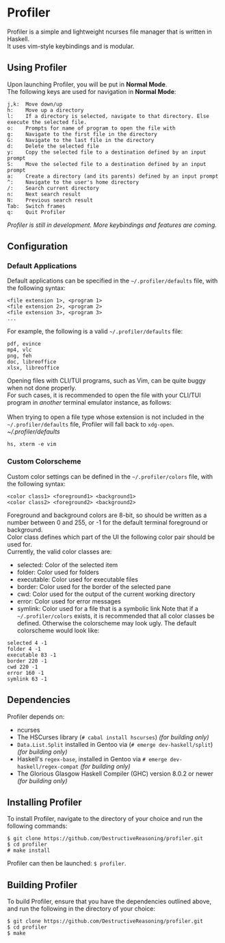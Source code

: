 Profiler
========
Profiler is a simple and lightweight ncurses file manager that is written in Haskell. <br />
It uses vim-style keybindings and is modular.

Using Profiler
--------------
Upon launching Profiler, you will be put in **Normal Mode**. <br />
The following keys are used for navigation in **Normal Mode**:
```
j,k:  Move down/up
h:    Move up a directory
l:    If a directory is selected, navigate to that directory. Else execute the selected file.
o:    Prompts for name of program to open the file with
g:    Navigate to the first file in the directory
G:    Navigate to the last file in the directory
d:    Delete the selected file
y:    Copy the selected file to a destination defined by an input prompt
S:    Move the selected file to a destination defined by an input prompt
a:    Create a directory (and its parents) defined by an input prompt
^:    Navigate to the user's home directory
/:    Search current directory
n:    Next search result
N:    Previous search result
Tab:  Switch frames
q:    Quit Profiler
```

*Profiler is still in development. More keybindings and features are coming.*

Configuration
-------------
### Default Applications
Default applications can be specified in the `~/.profiler/defaults` file, with the following syntax:
```
<file extension 1>, <program 1>
<file extension 2>, <program 2>
<file extension 3>, <program 3>
...
```
For example, the following is a valid `~/.profiler/defaults` file:
```
pdf, evince
mp4, vlc
png, feh
doc, libreoffice
xlsx, libreoffice
```
Opening files with CLI/TUI programs, such as Vim, can be quite buggy when not done properly.<br>
For such cases, it is recommended to open the file with your CLI/TUI program in *another* terminal emulator instance, as follows:<br>
<br>
When trying to open a file type whose extension is not included in the `~/.profiler/defaults` file, Profiler will fall back to `xdg-open`.
*~/.profiler/defaults*
```
hs, xterm -e vim
```

### Custom Colorscheme
Custom color settings can be defined in the `~/.profiler/colors` file, with the following syntax:
```
<color class1> <foreground1> <background1>
<color class2> <foreground2> <background2>
```
Foreground and background colors are 8-bit, so should be written as a number between 0 and 255, or -1 for the default terminal foreground or background.<br>
Color class defines which part of the UI the following color pair should be used for.<br>
Currently, the valid color classes are:
* selected: Color of the selected item
* folder: Color used for folders
* executable: Color used for executable files
* border: Color used for the border of the selected pane
* cwd: Color used for the output of the current working directory
* error: Color used for error messages
* symlink: Color used for a file that is a symbolic link
Note that if a `~/.profiler/colors` exists, it is recommended that all color classes be defined. Otherwise the colorscheme may look ugly.
The default colorscheme would look like:
```
selected 4 -1
folder 4 -1
executable 83 -1
border 220 -1
cwd 220 -1
error 160 -1 
symlink 63 -1
```

Dependencies
------------
Profiler depends on:
* ncurses
* The HSCurses library (`# cabal install hscurses`) *(for building only)*
* `Data.List.Split` installed in Gentoo via (`# emerge dev-haskell/split`) *(for building only)*
* Haskell's `regex-base`, installed in Gentoo via `# emerge dev-haskell/regex-compat` *(for building only)*
* The Glorious Glasgow Haskell Compiler (GHC) version 8.0.2 or newer *(for building only)*

Installing Profiler
-------------------
To install Profiler, navigate to the directory of your choice and run the following commands:
```
$ git clone https://github.com/DestructiveReasoning/profiler.git
$ cd profiler
# make install
```
Profiler can then be launched: `$ profiler`.

Building Profiler
-----------------
To build Profiler, ensure that you have the dependencies outlined above, and run the following in the directory of your choice:
```
$ git clone https://github.com/DestructiveReasoning/profiler.git
$ cd profiler
$ make
```
